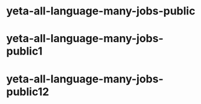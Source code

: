 # yeta-all-language-many-jobs-public
# yeta-all-language-many-jobs-public1
# yeta-all-language-many-jobs-public12
